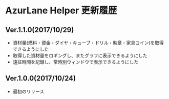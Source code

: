 # AzurLane Helper 更新履歴

## Ver.1.1.0(2017/10/29)
- 資材量(燃料・資金・ダイヤ・キューブ・ドリル・勲章・家具コイン)を取得できるようにした
- 取得した資材量をロギングし、またグラフに表示できるようにした
- 遠征時間を記録し、常時別ウィンドウで表示できるようにした

## Ver.1.0.0(2017/10/24)
- 最初のリリース
